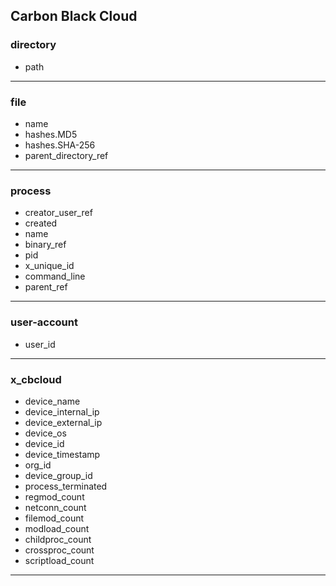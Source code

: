 ## Carbon Black Cloud
### directory
- path

___
### file
- name
- hashes.MD5
- hashes.SHA-256
- parent_directory_ref

___
### process
- creator_user_ref
- created
- name
- binary_ref
- pid
- x_unique_id
- command_line
- parent_ref

___
### user-account
- user_id

___
### x_cbcloud
- device_name
- device_internal_ip
- device_external_ip
- device_os
- device_id
- device_timestamp
- org_id
- device_group_id
- process_terminated
- regmod_count
- netconn_count
- filemod_count
- modload_count
- childproc_count
- crossproc_count
- scriptload_count

___
